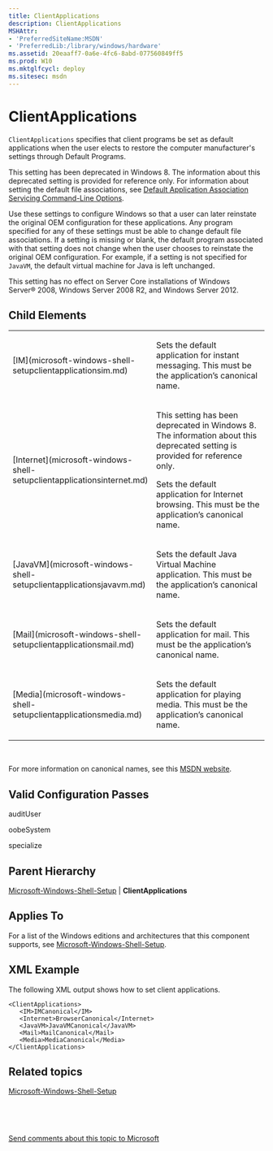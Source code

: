 ```yaml
---
title: ClientApplications
description: ClientApplications
MSHAttr:
- 'PreferredSiteName:MSDN'
- 'PreferredLib:/library/windows/hardware'
ms.assetid: 20eaaff7-0a6e-4fc6-8abd-077560849ff5
ms.prod: W10
ms.mktglfcycl: deploy
ms.sitesec: msdn
---
```


# ClientApplications


`ClientApplications` specifies that client programs be set as default applications when the user elects to restore the computer manufacturer's settings through Default Programs.

This setting has been deprecated in Windows 8. The information about this deprecated setting is provided for reference only. For information about setting the default file associations, see [Default Application Association Servicing Command-Line Options](http://go.microsoft.com/fwlink/p/?LinkId=247509).

Use these settings to configure Windows so that a user can later reinstate the original OEM configuration for these applications. Any program specified for any of these settings must be able to change default file associations. If a setting is missing or blank, the default program associated with that setting does not change when the user chooses to reinstate the original OEM configuration. For example, if a setting is not specified for `JavaVM`, the default virtual machine for Java is left unchanged.

This setting has no effect on Server Core installations of Windows Server® 2008, Windows Server 2008 R2, and Windows Server 2012.

## Child Elements


<table>
<colgroup>
<col width="50%" />
<col width="50%" />
</colgroup>
<tbody>
<tr class="odd">
<td><p>[IM](microsoft-windows-shell-setupclientapplicationsim.md)</p></td>
<td><p>Sets the default application for instant messaging. This must be the application’s canonical name.</p></td>
</tr>
<tr class="even">
<td><p>[Internet](microsoft-windows-shell-setupclientapplicationsinternet.md)</p></td>
<td><p>This setting has been deprecated in Windows 8. The information about this deprecated setting is provided for reference only.</p>
<p>Sets the default application for Internet browsing. This must be the application’s canonical name.</p></td>
</tr>
<tr class="odd">
<td><p>[JavaVM](microsoft-windows-shell-setupclientapplicationsjavavm.md)</p></td>
<td><p>Sets the default Java Virtual Machine application. This must be the application’s canonical name.</p></td>
</tr>
<tr class="even">
<td><p>[Mail](microsoft-windows-shell-setupclientapplicationsmail.md)</p></td>
<td><p>Sets the default application for mail. This must be the application’s canonical name.</p></td>
</tr>
<tr class="odd">
<td><p>[Media](microsoft-windows-shell-setupclientapplicationsmedia.md)</p></td>
<td><p>Sets the default application for playing media. This must be the application’s canonical name.</p></td>
</tr>
</tbody>
</table>

 

For more information on canonical names, see this [MSDN website](http://go.microsoft.com/fwlink/?LinkId=82991).

## Valid Configuration Passes


auditUser

oobeSystem

specialize

## Parent Hierarchy


[Microsoft-Windows-Shell-Setup](microsoft-windows-shell-setup.md) | **ClientApplications**

## Applies To


For a list of the Windows editions and architectures that this component supports, see [Microsoft-Windows-Shell-Setup](microsoft-windows-shell-setup.md).

## XML Example


The following XML output shows how to set client applications.

``` syntax
<ClientApplications>
   <IM>IMCanonical</IM>
   <Internet>BrowserCanonical</Internet>
   <JavaVM>JavaVMCanonical</JavaVM>
   <Mail>MailCanonical</Mail>
   <Media>MediaCanonical</Media>
</ClientApplications>
```

## Related topics


[Microsoft-Windows-Shell-Setup](microsoft-windows-shell-setup.md)

 

 

[Send comments about this topic to Microsoft](mailto:wsddocfb@microsoft.com?subject=Documentation%20feedback%20%5Bp_unattend\p_unattend%5D:%20ClientApplications%20%20RELEASE:%20%2810/3/2016%29&body=%0A%0APRIVACY%20STATEMENT%0A%0AWe%20use%20your%20feedback%20to%20improve%20the%20documentation.%20We%20don't%20use%20your%20email%20address%20for%20any%20other%20purpose,%20and%20we'll%20remove%20your%20email%20address%20from%20our%20system%20after%20the%20issue%20that%20you're%20reporting%20is%20fixed.%20While%20we're%20working%20to%20fix%20this%20issue,%20we%20might%20send%20you%20an%20email%20message%20to%20ask%20for%20more%20info.%20Later,%20we%20might%20also%20send%20you%20an%20email%20message%20to%20let%20you%20know%20that%20we've%20addressed%20your%20feedback.%0A%0AFor%20more%20info%20about%20Microsoft's%20privacy%20policy,%20see%20http://privacy.microsoft.com/default.aspx. "Send comments about this topic to Microsoft")





